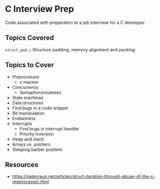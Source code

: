 # C Interview Prep
Code associated with preparation to a job interview for a C developer

## Topics Covered

```struct_pad.c``` Structure padding, memory alignment and packing.

## Topics to Cover

- Preprocessor
  - x macros
- Concurrency
  - Semaphors/mutexes
- State machines
- Data structures
- Find bugs in a code snippet
- Bit manipulation
- Endianness
- Interrupts
  - Find bugs in interrupt handler
  - Priority inversion
- Heap and stack
- Arrays vs. pointers
- Sleeping barber problem

## Resources

- https://natecraun.net/articles/struct-iteration-through-abuse-of-the-c-preprocessor.html

